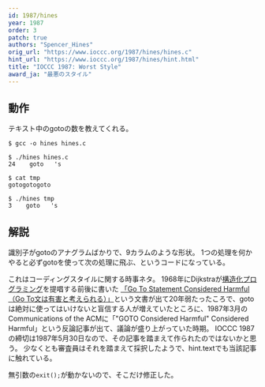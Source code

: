 ```yaml
---
id: 1987/hines
year: 1987
order: 3
patch: true
authors: "Spencer_Hines"
orig_url: "https://www.ioccc.org/1987/hines/hines.c"
hint_url: "https://www.ioccc.org/1987/hines/hint.html"
title: "IOCCC 1987: Worst Style"
award_ja: "最悪のスタイル"
---
```


## 動作

テキスト中のgotoの数を教えてくれる。
```
$ gcc -o hines hines.c

$ ./hines hines.c
24    goto   's

$ cat tmp
gotogotogoto

$ ./hines tmp
3    goto   's
```

## 解説

識別子がgotoのアナグラムばかりで、9カラムのような形状。
1つの処理を何かやると必ずgotoを使って次の処理に飛ぶ、というコードになっている。

これはコーディングスタイルに関する時事ネタ。
1968年にDijkstraが[構造化プログラミング](https://ja.wikipedia.org/wiki/%E6%A7%8B%E9%80%A0%E5%8C%96%E3%83%97%E3%83%AD%E3%82%B0%E3%83%A9%E3%83%9F%E3%83%B3%E3%82%B0)を提唱する前後に書いた [「Go To Statement Considered Harmful（Go To文は有害と考えられる）」](https://ja.wikipedia.org/wiki/%E6%A7%8B%E9%80%A0%E5%8C%96%E3%83%97%E3%83%AD%E3%82%B0%E3%83%A9%E3%83%9F%E3%83%B3%E3%82%B0#1968%E5%B9%B4%E3%81%AE%E6%8A%95%E6%9B%B8%E3%80%8Cgoto%E6%96%87%E3%81%AF%E6%9C%89%E5%AE%B3%E3%80%8D)という文書が出て20年弱たったころで、gotoは絶対に使ってはいけないと盲信する人が増えていたところに、1987年3月のCommunications of the ACMに「"GOTO Considered Harmful" Considered Harmful」という反論記事が出て、議論が盛り上がっていた時期。
IOCCC 1987の締切は1987年5月30日なので、その記事を踏まえて作られたのではないかと思う。
少なくとも審査員はそれを踏まえて採択したようで、hint.textでも当該記事に触れている。

無引数の`exit();`が動かないので、そこだけ修正した。
